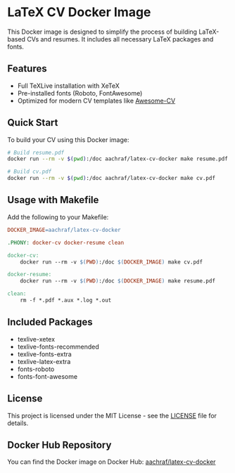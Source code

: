 # LaTeX CV Docker Image

This Docker image is designed to simplify the process of building LaTeX-based CVs and resumes. It includes all necessary LaTeX packages and fonts.


## Features
- Full TeXLive installation with XeTeX
- Pre-installed fonts (Roboto, FontAwesome)
- Optimized for modern CV templates like [Awesome-CV](https://github.com/posquit0/Awesome-CV)

## Quick Start

To build your CV using this Docker image:

```bash
# Build resume.pdf
docker run --rm -v $(pwd):/doc aachraf/latex-cv-docker make resume.pdf

# Build cv.pdf
docker run --rm -v $(pwd):/doc aachraf/latex-cv-docker make cv.pdf
```

## Usage with Makefile

Add the following to your Makefile:

```makefile
DOCKER_IMAGE=aachraf/latex-cv-docker

.PHONY: docker-cv docker-resume clean

docker-cv:
	docker run --rm -v $(PWD):/doc $(DOCKER_IMAGE) make cv.pdf

docker-resume:
	docker run --rm -v $(PWD):/doc $(DOCKER_IMAGE) make resume.pdf

clean:
	rm -f *.pdf *.aux *.log *.out
```

## Included Packages
- texlive-xetex
- texlive-fonts-recommended
- texlive-fonts-extra
- texlive-latex-extra
- fonts-roboto
- fonts-font-awesome

## License
This project is licensed under the MIT License - see the [LICENSE](LICENSE) file for details.

## Docker Hub Repository
You can find the Docker image on Docker Hub: [aachraf/latex-cv-docker](https://hub.docker.com/r/aachraf/latex-cv-docker)

